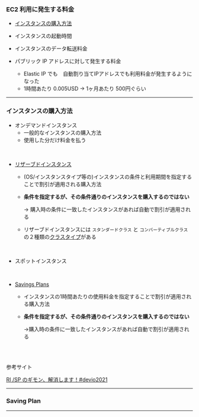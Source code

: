 ### EC2 利用に発生する料金

- [インスタンスの購入方法](#インスタンスの購入方法)

- インスタンスの起動時間

- インスタンスのデータ転送料金

- パブリック IP アドレスに対して発生する料金
    - Elastic IP でも　自動割り当てIPアドレスでも利用料金が発生するようになった
    - 1時間あたり 0.005USD → 1ヶ月あたり 500円ぐらい

---

### インスタンスの購入方法

- オンデマンドインスタンス
    - 一般的なインスタンスの購入方法
    - 使用した分だけ料金を払う

<br>

- [リザーブドインスタンス](./EC2_RI.md)

    - (OS/インスタンスタイプ等の)インスタンスの条件と利用期間を指定することで割引が適用される購入方法

    - **条件を指定するが、その条件通りのインスタンスを購入するのではない**

        → 購入時の条件に一致したインスタンスがあれば自動で割引が適用される

    - リザーブドインスタンスには `スタンダードクラス` と `コンバーティブルクラス` の２種類の[クラスタイプ](./EC2_RI.md#2種類のクラス)がある
     
<br>

- スポットインスタンス

<br>

- [Savings Plans](#saving-plan)

    - インスタンスの1時間あたりの使用料金を指定することで割引が適用される購入方法
    - **条件を指定するが、その条件通りのインスタンスを購入するのではない**

        →購入時の条件に一致したインスタンスがあれば自動で割引が適用される

<br>
<br>

参考サイト

[RI /SP のギモン、解消します！#devio2021](https://www.youtube.com/watch?v=GFAy2Glqj88)

---


### Saving Plan

---
